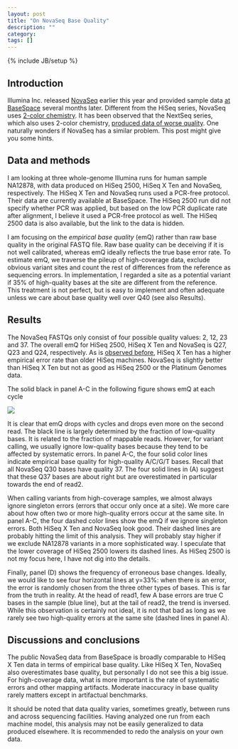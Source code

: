 ```yaml
---
layout: post
title: "On NovaSeq Base Quality"
description: ""
category: 
tags: []
---
```

{% include JB/setup %}

## Introduction

Illumina Inc. released [NovaSeq][novaseq] earlier this year and provided sample
data [at BaseSpace][nova-data] several months later. Different from the HiSeq
series, NovaSeq uses [2-color chemistry][2-color]. It has been observed that
the NextSeq series, which also uses 2-color chemistry, [produced data of worse
quality][nextseq-bad]. One naturally wonders if NovaSeq has a similar problem.
This post might give you some hints.

## Data and methods

I am looking at three whole-genome Illumina runs for human sample NA12878,
with data produced on HiSeq 2500, HiSeq X Ten and NovaSeq, respectively.
The HiSeq X Ten and NovaSeq runs used a PCR-free protocol. Their data are
currently available at BaseSpace. The HiSeq 2500 run did not specify whether
PCR was applied, but based on the low PCR duplicate rate after alignment, I
believe it used a PCR-free protocol as well. The HiSeq 2500 data is also
available, but the link to the data is hidden.

I am focusing on the *empirical base quality* (emQ) rather than raw base
quality in the original FASTQ file. Raw base quality can be deceiving if it is
not well calibrated, whereas emQ ideally reflects the true base error rate. To
estimate emQ, we traverse the pileup of high-coverage data, exclude obvious
variant sites and count the rest of differences from the reference as
sequencing errors. In implementation, I regarded a site as a potential variant
if 35% of high-quality bases at the site are different from the reference. This
treatment is not perfect, but is easy to implement and often adequate unless we
care about base quality well over Q40 (see also Results).

## Results

The NovaSeq FASTQs only consist of four possible quality values: 2, 12, 23 and
37. The overall emQ for HiSeq 2500, HiSeq X Ten and NovaSeq is Q27, Q23 and
Q24, respectively. As is [observed before][x10-qual], HiSeq X Ten has a higher
empirical error rate than older HiSeq machines. NovaSeq is slightly better than
HiSeq X Ten but not as good as HiSeq 2500 or the Platinum Genomes data.

The solid black in panel A-C in the following figure shows emQ at each cycle

![][img-novaseq]

It is clear that emQ drops with cycles and drops even more on the second read.
The black line is largely determined by the fraction of low-quality bases.
It is related to the fraction of mappable reads. However, for variant calling,
we usually ignore low-quality bases because they tend to be affected by
systematic errors. In panel A-C, the four solid color lines indicate
empirical base quality for high-quality A/C/G/T bases. Recall that all NovaSeq
Q30 bases have quality 37. The four solid lines in (A) suggest that these Q37
bases are about right but are overestimated in particular towards the end of
read2.

When calling variants from high-coverage samples, we almost always ignore
singleton errors (errors that occur only once at a site). We more care about
how often two or more high-quality errors occur at the same site. In panel A-C,
the four dashed color lines show the emQ if we ignore singleton errors.  Both
HiSeq X Ten and NovaSeq look good. Their dashed lines are probably hitting the
limit of this analysis. They will probably stay higher if we exclude NA12878
variants in a more sophisticated way. I speculate that the lower coverage of
HiSeq 2500 lowers its dashed lines. As HiSeq 2500 is not my focus here, I have
not dig into the details.

Finally, panel (D) shows the frequency of erroneous base changes. Ideally, we
would like to see four horizontal lines at y=33%: when there is an error, the
error is randomly chosen from the three other types of bases. This is far from
the truth in reality. At the head of read1, few A base errors are true C bases
in the sample (blue line), but at the tail of read2, the trend is inversed.
While this observation is certainly not ideal, it is not that bad as long as
we rarely see two high-quality errors at the same site (dashed lines in panel
A).

## Discussions and conclusions

The public NovaSeq data from BaseSpace is broadly comparable to HiSeq X Ten
data in terms of empirical base quality. Like HiSeq X Ten, NovaSeq also
overestimates base quality, but personally I do not see this a big issue.
For high-coverage data, what is more important is the rate of systematic errors
and other mapping artifacts. Moderate inaccuracy in base quality rarely
matters except in artifactual benchmarks.

It should be noted that data quality varies, sometimes greatly, between runs
and across sequencing facilities. Having analyzed one run from each machine
model, this analysis may not be easily generalized to data produced elsewhere.
It is recommended to redo the analysis on your own data.

[novaseq]: https://www.illumina.com/systems/sequencing-platforms/novaseq.html
[nova-data]: https://basespace.illumina.com/datacentral
[2-color]: https://sequencing.qcfail.com/articles/illumina-2-colour-chemistry-can-overcall-high-confidence-g-bases/
[nextseq-bad]: http://seqanswers.com/forums/showthread.php?t=40741
[x10-qual]: http://lh3.github.io/2014/11/03/on-hiseq-x10-base-quality/
[img-novaseq]: http://lh3lh3.users.sourceforge.net/images/novaseq-qual.png

